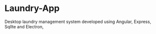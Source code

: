 # Laundry-App
Desktop  laundry management system developed using Angular, Express, Sqllte and Electron,
